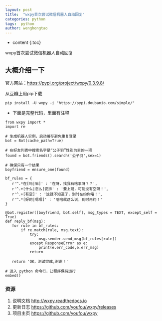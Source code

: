 ```yaml
---
layout: post
title:  "wxpy首次尝试微信机器人自动回复"
categories: python
tags:  python 
author: wenghongtao
---
```


* content
{:toc}

wxpy首次尝试微信机器人自动回复





## 大概介绍一下

官方网站：https://pypi.org/project/wxpy/0.3.9.8/


从豆瓣上用pip下载

```
pip install -U wxpy -i "https://pypi.doubanio.com/simple/"
```

 - 下面是完整代码，里面有注释
  
  ```
 from wxpy import *
 import re
 
 # 生成机器人实例，启动缓存避免重复登录
 bot = Bot(cache_path=True)
 
 # 在好友列表中搜索名字是“公子羽”性别为男的一项
 found = bot.friends().search('公子羽',sex=1)
 
 # 确保只有一个结果
 boyfriend = ensure_one(found)
 
 bf_rules = {
     r'^.*在[吗|嘛]' : '在呀，找我有啥事呀？？',
     r'^.+[什么|怎么]安排' : '要上班，可能没有空呀！',
     r'^.+[有空]' : '这就不知道了，到时在约你咯！',
     r'^.*[好的|嗯嗯]' : '哈哈就这么说，到时再约！'
 }
 
 @bot.register([boyfriend, bot.self], msg_types = TEXT, except_self = True)
 def reply_bf(msg):
     for rule in bf_rules:
         if re.match(rule, msg.text):
             try:
                 msg.sender.send_msg(bf_rules[rule])
             except ResponseError as e:
                 print(e.err_code,e.err_msg)
             return
 
     return 'OK，测试完成,谢谢！'
 
 # 进入 python 命令行，让程序保持运行
 embed()

  ```
  
  ### 资源
  1. 说明文档 http://wxpy.readthedocs.io
  2. 更新日志 https://github.com/youfou/wxpy/releases
  3. 项目主页 https://github.com/youfou/wxpy
  
 














